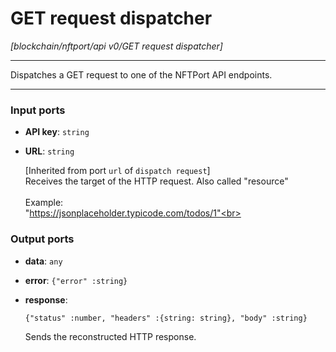 # GET request dispatcher

_[blockchain/nftport/api v0/GET request dispatcher]_

---

Dispatches a GET request to one of the NFTPort API endpoints.<br>

---

### Input ports

* __API key__: ` string `


* __URL__: ` string `

    [Inherited from port `url` of `dispatch request`] <br>
    Receives the target of the HTTP request. Also called "resource" <br>
    <br>
    Example:<br>
    "https://jsonplaceholder.typicode.com/todos/1"<br>

### Output ports

* __data__: ` any `


* __error__: ` {"error" :string} `


* __response__: 
    ```
    {"status" :number, "headers" :{string: string}, "body" :string}
    ```

    Sends the reconstructed HTTP response.<br>

